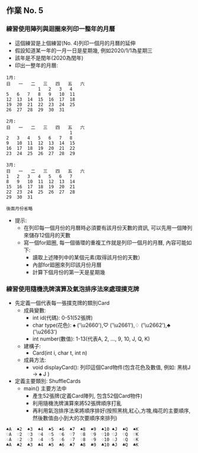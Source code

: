 ## 作業 No. 5

### 練習使用陣列與迴圈來列印一整年的月曆
   - 這個練習是上個練習(No. 4)列印一個月的月曆的延伸
   - 假設知道某一年的一月一日是星期幾, 例如2020/1/1為星期三
   - 該年是不是閏年(2020為閏年)
   - 印出一整年的月曆:

```
1月:
日	一	二	三	四	五	六
			1	2	3	4	
5	6	7	8	9	10	11	
12	13	14	15	16	17	18	
19	20	21	22	23	24	25	
26	27	28	29	30	31	

2月:
日	一	二	三	四	五	六
						1	
2	3	4	5	6	7	8	
9	10	11	12	13	14	15	
16	17	18	19	20	21	22	
23	24	25	26	27	28	29	

3月:
日	一	二	三	四	五	六
1	2	3	4	5	6	7	
8	9	10	11	12	13	14	
15	16	17	18	19	20	21	
22	23	24	25	26	27	28	
29	30	31	

後面月份省略	
```

   - 提示:
      - 在列印每一個月份的月曆時必須要有該月份天數的資訊, 可以先用一個陣列來儲存12個月的天數
      - 寫一個for廻圈, 每一個循環的重複工作就是列印一個月的月曆, 內容可能如下:
         - 讀取上述陣列中的某個元素(取得該月份的天數）
         - 內部for廻圈來列印該月份月曆
         - 計算下個月份的第一天是星期幾
         
   
### 練習使用隨機洗牌演算及氣泡排序法來處理撲克牌
   - 先定義一個代表每一張撲克牌的類別Card
      - 成員變數: 
         - int id(代碼): 0-51(52張牌)
         - char type(花色): ♠ ('\u2660'),♡ ('\u2661'),♢ ('\u2662'),♣ ('\u2663')
         - int number(數值): 1-13(代表A, 2, ..., 9, 10, J, Q, K)
      - 建構子:
         - Card(int i, char t, int n)
      - 成員方法:
         - void displayCard(): 列印這個Card物件(包含花色及數值, 例如: 黑桃J -> ♠ J )
   - 定義主要類別: ShuffleCards
      - main() 主要方法中
         - 產生52張牌(定義Card陣列, 包含52個Card物件)
         - 利用隨機洗牌演算來將52張牌順序打亂
         - 再利用氣泡排序法來將順序排好(按照黑桃,紅心,方塊,梅花的主要順序, 然後數值由小到大的次要順序來排列)   

```
♠A	♠2	♠3	♠4	♠5	♠6	♠7	♠8	♠9	♠10	♠J	♠Q	♠K	
♡A	♡2	♡3	♡4	♡5	♡6	♡7	♡8	♡9	♡10	♡J	♡Q	♡K	
♢A	♢2	♢3	♢4	♢5	♢6	♢7	♢8	♢9	♢10	♢J	♢Q	♢K	
♣A	♣2	♣3	♣4	♣5	♣6	♣7	♣8	♣9	♣10	♣J	♣Q	♣K
```      
